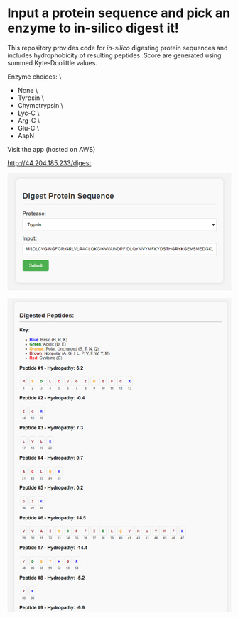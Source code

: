 # Input a protein sequence and pick an enzyme to in-silico digest it!
This repository provides code for _in-silico_ digesting protein sequences and includes hydrophobicity of resulting peptides. Score are generated using summed Kyte-Doolittle values.

Enzyme choices: \
- None \
- Tyrpsin \
- Chymotrypsin \
- Lyc-C \
- Arg-C \
- Glu-C \
- AspN

Visit the app (hosted on AWS)

http://44.204.185.233/digest



![Model](input.png)

![Model](output.png)
